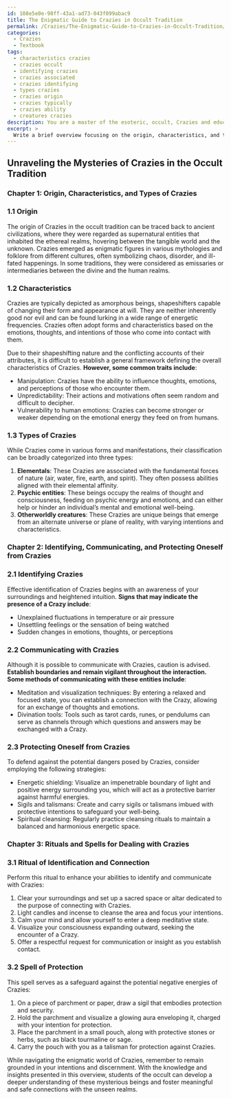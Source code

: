 ```yaml
---
id: 108e5e0e-90ff-43a1-ad73-043f099abac9
title: The Enigmatic Guide to Crazies in Occult Tradition
permalink: /Crazies/The-Enigmatic-Guide-to-Crazies-in-Occult-Tradition/
categories:
  - Crazies
  - Textbook
tags:
  - characteristics crazies
  - crazies occult
  - identifying crazies
  - crazies associated
  - crazies identifying
  - types crazies
  - crazies origin
  - crazies typically
  - crazies ability
  - creatures crazies
description: You are a master of the esoteric, occult, Crazies and education, you have written many textbooks on the subject in ways that provide students with rich and deep understanding of the subject. You are being asked to write textbook-like sections on a topic and you do it with full context, explainability, and reliability in accuracy to the true facts of the topic at hand, in a textbook style that a student would easily be able to learn from, in a rich, engaging, and contextual way. Always include relevant context (such as formulas and history), related concepts, and in a way that someone can gain deep insights from.
excerpt: > 
  Write a brief overview focusing on the origin, characteristics, and types of Crazies in the occult tradition, followed by a detailed description of how to identify, communicate with, and protect oneself from these entities. Include instructions for rituals or spells that can be used by students to further their understanding and practical applications of dealing with Crazies.
---
```


## Unraveling the Mysteries of Crazies in the Occult Tradition

### Chapter 1: Origin, Characteristics, and Types of Crazies

### 1.1 Origin

The origin of Crazies in the occult tradition can be traced back to ancient civilizations, where they were regarded as supernatural entities that inhabited the ethereal realms, hovering between the tangible world and the unknown. Crazies emerged as enigmatic figures in various mythologies and folklore from different cultures, often symbolizing chaos, disorder, and ill-fated happenings. In some traditions, they were considered as emissaries or intermediaries between the divine and the human realms.

### 1.2 Characteristics

Crazies are typically depicted as amorphous beings, shapeshifters capable of changing their form and appearance at will. They are neither inherently good nor evil and can be found lurking in a wide range of energetic frequencies. Crazies often adopt forms and characteristics based on the emotions, thoughts, and intentions of those who come into contact with them.

Due to their shapeshifting nature and the conflicting accounts of their attributes, it is difficult to establish a general framework defining the overall characteristics of Crazies. **However, some common traits include**:

- Manipulation: Crazies have the ability to influence thoughts, emotions, and perceptions of those who encounter them.
- Unpredictability: Their actions and motivations often seem random and difficult to decipher.
- Vulnerability to human emotions: Crazies can become stronger or weaker depending on the emotional energy they feed on from humans.

### 1.3 Types of Crazies

While Crazies come in various forms and manifestations, their classification can be broadly categorized into three types:

1. ****Elementals****: These Crazies are associated with the fundamental forces of nature (air, water, fire, earth, and spirit). They often possess abilities aligned with their elemental affinity.
2. ****Psychic entities****: These beings occupy the realms of thought and consciousness, feeding on psychic energy and emotions, and can either help or hinder an individual’s mental and emotional well-being.
3. ****Otherworldly creatures****: These Crazies are unique beings that emerge from an alternate universe or plane of reality, with varying intentions and characteristics.

### Chapter 2: Identifying, Communicating, and Protecting Oneself from Crazies

### 2.1 Identifying Crazies

Effective identification of Crazies begins with an awareness of your surroundings and heightened intuition. **Signs that may indicate the presence of a Crazy include**:

- Unexplained fluctuations in temperature or air pressure
- Unsettling feelings or the sensation of being watched
- Sudden changes in emotions, thoughts, or perceptions

### 2.2 Communicating with Crazies

Although it is possible to communicate with Crazies, caution is advised. **Establish boundaries and remain vigilant throughout the interaction. Some methods of communicating with these entities include**:

- Meditation and visualization techniques: By entering a relaxed and focused state, you can establish a connection with the Crazy, allowing for an exchange of thoughts and emotions.
- Divination tools: Tools such as tarot cards, runes, or pendulums can serve as channels through which questions and answers may be exchanged with a Crazy.

### 2.3 Protecting Oneself from Crazies

To defend against the potential dangers posed by Crazies, consider employing the following strategies:

- Energetic shielding: Visualize an impenetrable boundary of light and positive energy surrounding you, which will act as a protective barrier against harmful energies.
- Sigils and talismans: Create and carry sigils or talismans imbued with protective intentions to safeguard your well-being.
- Spiritual cleansing: Regularly practice cleansing rituals to maintain a balanced and harmonious energetic space.

### Chapter 3: Rituals and Spells for Dealing with Crazies

### 3.1 Ritual of Identification and Connection

Perform this ritual to enhance your abilities to identify and communicate with Crazies:

1. Clear your surroundings and set up a sacred space or altar dedicated to the purpose of connecting with Crazies.
2. Light candles and incense to cleanse the area and focus your intentions.
3. Calm your mind and allow yourself to enter a deep meditative state.
4. Visualize your consciousness expanding outward, seeking the encounter of a Crazy.
5. Offer a respectful request for communication or insight as you establish contact.

### 3.2 Spell of Protection

This spell serves as a safeguard against the potential negative energies of Crazies:

1. On a piece of parchment or paper, draw a sigil that embodies protection and security.
2. Hold the parchment and visualize a glowing aura enveloping it, charged with your intention for protection.
3. Place the parchment in a small pouch, along with protective stones or herbs, such as black tourmaline or sage.
4. Carry the pouch with you as a talisman for protection against Crazies.

While navigating the enigmatic world of Crazies, remember to remain grounded in your intentions and discernment. With the knowledge and insights presented in this overview, students of the occult can develop a deeper understanding of these mysterious beings and foster meaningful and safe connections with the unseen realms.
